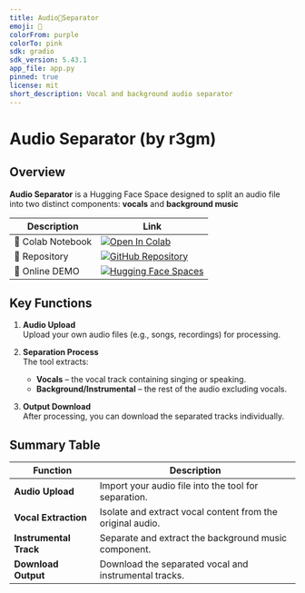 ```yaml
---
title: Audio🔹Separator
emoji: 🏃
colorFrom: purple
colorTo: pink
sdk: gradio
sdk_version: 5.43.1
app_file: app.py
pinned: true
license: mit
short_description: Vocal and background audio separator
---
```


# Audio Separator (by r3gm)

## Overview
**Audio Separator** is a Hugging Face Space designed to split an audio file into two distinct components: **vocals** and **background music**

| Description | Link |
| ----------- | ---- |
| 📙 Colab Notebook | [![Open In Colab](https://colab.research.google.com/assets/colab-badge.svg)](https://colab.research.google.com/github/R3gm/Audio_separator_ui/blob/main/Audio_Separator_Colab.ipynb) |
| 🎉 Repository | [![GitHub Repository](https://img.shields.io/badge/GitHub-Repository-black?style=flat-square&logo=github)](https://github.com/R3gm/Audio_separator_ui) |
| 🚀 Online DEMO | [![Hugging Face Spaces](https://img.shields.io/badge/%F0%9F%A4%97%20Hugging%20Face-Spaces-blue)](https://huggingface.co/spaces/r3gm/Audio_separator) |

## Key Functions
1. **Audio Upload**  
   Upload your own audio files (e.g., songs, recordings) for processing.

2. **Separation Process**  
   The tool extracts:
   - **Vocals** – the vocal track containing singing or speaking.  
   - **Background/Instrumental** – the rest of the audio excluding vocals.

3. **Output Download**  
   After processing, you can download the separated tracks individually.

## Summary Table

| Function              | Description                                                   |
|-----------------------|---------------------------------------------------------------|
| **Audio Upload**      | Import your audio file into the tool for separation.          |
| **Vocal Extraction**  | Isolate and extract vocal content from the original audio.    |
| **Instrumental Track**| Separate and extract the background music component.          |
| **Download Output**   | Download the separated vocal and instrumental tracks.         |
